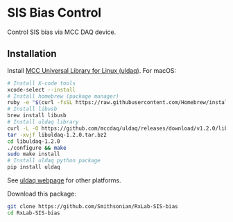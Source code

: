 SIS Bias Control
================

Control SIS bias via MCC DAQ device.

Installation
------------

Install [MCC Universal Library for Linux (uldaq)](https://github.com/mccdaq/uldaq). For macOS:
```bash
# Install X-code tools
xcode-select --install
# Install homebrew (package manager)
ruby -e "$(curl -fsSL https://raw.githubusercontent.com/Homebrew/install/master/install)"
# Install libusb
brew install libusb
# Install uldaq library
curl -L -O https://github.com/mccdaq/uldaq/releases/download/v1.2.0/libuldaq-1.2.0.tar.bz2
tar -xvjf libuldaq-1.2.0.tar.bz2
cd libuldaq-1.2.0
./configure && make
sudo make install
# Install uldaq python package
pip install uldaq
```
See [uldaq webpage](https://github.com/mccdaq/uldaq) for other platforms.

Download this package:
```bash
git clone https://github.com/Smithsonian/RxLab-SIS-bias
cd RxLab-SIS-bias
```